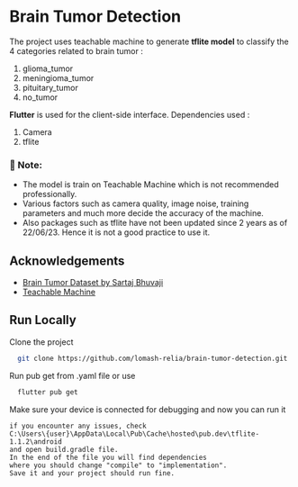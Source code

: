 # Brain Tumor Detection

The project uses teachable machine to generate **tflite model** to classify the 4 categories related to brain tumor :

1. glioma_tumor
2. meningioma_tumor
3. pituitary_tumor
4. no_tumor


**Flutter** is used for the client-side interface. Dependencies used :

1. Camera
2. tflite

### 📝 Note: 
- The model is train on Teachable Machine which is not recommended professionally.
- Various factors such as camera quality, image noise, training parameters and much more decide the accuracy of the machine.
- Also packages such as tflite have not been updated since 2 years as of 22/06/23. Hence it is not a good practice to use it.
## Acknowledgements

 - [Brain Tumor Dataset by Sartaj Bhuvaji](https://www.kaggle.com/datasets/sartajbhuvaji/brain-tumor-classification-mri)
 - [Teachable Machine](https://teachablemachine.withgoogle.com/train/image)
## Run Locally

Clone the project

```bash
  git clone https://github.com/lomash-relia/brain-tumor-detection.git
```

Run pub get from .yaml file or use 

```bash
  flutter pub get
```

Make sure your device is connected for debugging and now you can run it

```
if you encounter any issues, check
C:\Users\{user}\AppData\Local\Pub\Cache\hosted\pub.dev\tflite-1.1.2\android
and open build.gradle file.
In the end of the file you will find dependencies 
where you should change "compile" to "implementation".
Save it and your project should run fine.
```
